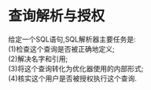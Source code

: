 # 查询解析与授权
给定一个SQL语句,SQL解析器主要任务是:
<br>(1)检查这个查询是否被正确地定义;
<br>(2)解决名字和引用;
<br>(3)将这个查询转化为优化器使用的内部形式;
<br>(4)核实这个用户是否被授权执行这个查询.<br>



